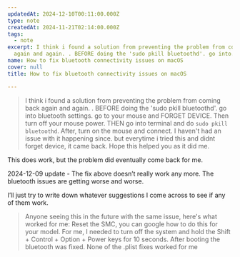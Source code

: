```yaml
---
updatedAt: 2024-12-10T00:11:00.000Z
type: note
createdAt: 2024-11-21T02:14:00.000Z
tags:
  - note
excerpt: I think i found a solution from preventing the problem from coming back
  again and again. . BEFORE doing the 'sudo pkill bluetoothd'. go into...
name: How to fix bluetooth connectivity issues on macOS
cover: null
title: How to fix bluetooth connectivity issues on macOS

---
```


[](https://www.reddit.com/r/MacOS/comments/yhltz0/comment/jw7jv5z/?utm_source=share&utm_medium=web3x&utm_name=web3xcss&utm_term=1&utm_content=share_button)

> I think i found a solution from preventing the problem from coming back again and again. . BEFORE doing the 'sudo pkill bluetoothd'. go into bluetooth settings. go to your mouse and FORGET DEVICE. Then turn off your mouse power. THEN go into terminal and do `sudo pkill bluetoothd`. After, turn on the mouse and connect. I haven't had an issue with it happening since. but everytime i tried this and didnt forget device, it came back. Hope this helped you as it did me.

This does work, but the problem did eventually come back for me.

2024-12-09 update - The fix above doesn’t really work any more. The bluetooth issues are getting worse and worse.

I’ll just try to write down whatever suggestions I come across to see if any of them work.

[](https://www.reddit.com/r/mac/comments/rdzygc/help_with_bluetooth_bluetooth_suddenly_stopped/)

> Anyone seeing this in the future with the same issue, here's what worked for me: Reset the SMC, you can google how to do this for your model. For me, I needed to turn off the system and hold the Shift + Control + Option + Power keys for 10 seconds. After booting the bluetooth was fixed. None of the .plist fixes worked for me
